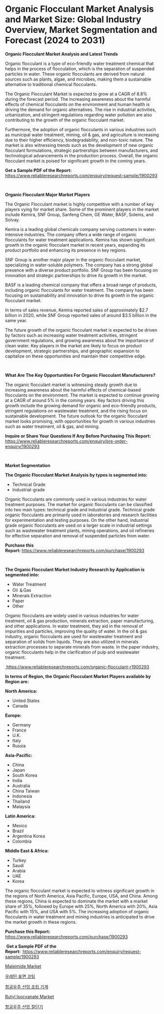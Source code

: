 <p><h1>Organic Flocculant Market Analysis and Market Size: Global Industry Overview, Market Segmentation and Forecast (2024 to 2031)</h1></p><p><strong>Organic Flocculant Market Analysis and Latest Trends</strong></p>
<p><p>Organic flocculant is a type of eco-friendly water treatment chemical that helps in the process of flocculation, which is the separation of suspended particles in water. These organic flocculants are derived from natural sources such as plants, algae, and microbes, making them a sustainable alternative to traditional chemical flocculants.</p><p>The Organic Flocculant Market is expected to grow at a CAGR of 8.8% during the forecast period. The increasing awareness about the harmful effects of chemical flocculants on the environment and human health is driving the demand for organic alternatives. The rise in industrial activities, urbanization, and stringent regulations regarding water pollution are also contributing to the growth of the organic flocculant market.</p><p>Furthermore, the adoption of organic flocculants in various industries such as municipal water treatment, mining, oil & gas, and agriculture is increasing due to their higher efficiency, biodegradability, and non-toxic nature. The market is also witnessing trends such as the development of new organic flocculant formulations, strategic partnerships between manufacturers, and technological advancements in the production process. Overall, the organic flocculant market is poised for significant growth in the coming years.</p></p>
<p><strong>Get a Sample PDF of the Report:&nbsp;</strong> <a href="https://www.reliableresearchreports.com/enquiry/request-sample/1900293">https://www.reliableresearchreports.com/enquiry/request-sample/1900293</a></p>
<p>&nbsp;</p>
<p><strong>Organic Flocculant Major Market Players</strong></p>
<p><p>The Organic Flocculant market is highly competitive with a number of key players vying for market share. Some of the prominent players in the market include Kemira, SNF Group, Sanfeng Chem, GE Water, BASF, Solenis, and Solvay.</p><p>Kemira is a leading global chemicals company serving customers in water-intensive industries. The company offers a wide range of organic flocculants for water treatment applications. Kemira has shown significant growth in the organic flocculant market in recent years, expanding its product portfolio and enhancing its presence in key regions.</p><p>SNF Group is another major player in the organic flocculant market, specializing in water-soluble polymers. The company has a strong global presence with a diverse product portfolio. SNF Group has been focusing on innovation and strategic partnerships to drive its growth in the market.</p><p>BASF is a leading chemical company that offers a broad range of products, including organic flocculants for water treatment. The company has been focusing on sustainability and innovation to drive its growth in the organic flocculant market.</p><p>In terms of sales revenue, Kemira reported sales of approximately $2.7 billion in 2020, while SNF Group reported sales of around $3.5 billion in the same year.</p><p>The future growth of the organic flocculant market is expected to be driven by factors such as increasing water treatment activities, stringent government regulations, and growing awareness about the importance of clean water. Key players in the market are likely to focus on product development, strategic partnerships, and geographic expansion to capitalize on these opportunities and maintain their competitive edge.</p></p>
<p>&nbsp;</p>
<p><strong>What Are The Key Opportunities For Organic Flocculant Manufacturers?</strong></p>
<p><p>The organic flocculant market is witnessing steady growth due to increasing awareness about the harmful effects of chemical-based flocculants on the environment. The market is expected to continue growing at a CAGR of around 5% in the coming years. Key factors driving this growth include the growing demand for organic and eco-friendly products, stringent regulations on wastewater treatment, and the rising focus on sustainable development. The future outlook for the organic flocculant market looks promising, with opportunities for growth in various industries such as water treatment, oil & gas, and mining.</p></p>
<p><strong>Inquire or Share Your Questions If Any Before Purchasing This Report:</strong> <a href="https://www.reliableresearchreports.com/enquiry/pre-order-enquiry/1900293">https://www.reliableresearchreports.com/enquiry/pre-order-enquiry/1900293</a></p>
<p>&nbsp;</p>
<p><strong>Market Segmentation</strong></p>
<p><strong>The Organic Flocculant Market Analysis by types is segmented into:</strong></p>
<p><ul><li>Technical Grade</li><li>Industrial-grade</li></ul></p>
<p><p>Organic flocculants are commonly used in various industries for water treatment purposes. The market for organic flocculants can be classified into two main types: technical grade and industrial grade. Technical grade organic flocculants are primarily used in laboratories and research facilities for experimentation and testing purposes. On the other hand, industrial grade organic flocculants are used on a larger scale in industrial settings such as wastewater treatment plants, mining operations, and oil refineries for effective separation and removal of suspended particles from water.</p></p>
<p><strong>Purchase this Report:&nbsp;</strong><a href="https://www.reliableresearchreports.com/purchase/1900293">https://www.reliableresearchreports.com/purchase/1900293</a></p>
<p>&nbsp;</p>
<p><strong>The Organic Flocculant Market Industry Research by Application is segmented into:</strong></p>
<p><ul><li>Water Treatment</li><li>Oil ＆Gas</li><li>Minerals Extraction</li><li>Paper</li><li>Other</li></ul></p>
<p><p>Organic flocculants are widely used in various industries for water treatment, oil & gas production, minerals extraction, paper manufacturing, and other applications. In water treatment, they aid in the removal of impurities and particles, improving the quality of water. In the oil & gas industry, organic flocculants are used for wastewater treatment and separation of solids from liquids. They are also utilized in minerals extraction processes to separate minerals from waste. In the paper industry, organic flocculants help in the clarification of pulp and wastewater treatment.</p></p>
<p><a href="https://www.reliableresearchreports.com/organic-flocculant-r1900293">&nbsp;https://www.reliableresearchreports.com/organic-flocculant-r1900293</a></p>
<p><strong>In terms of Region, the Organic Flocculant Market Players available by Region are:</strong></p>
<p>
    <p> <strong> North America: </strong>
        <ul>
            <li>United States</li>
            <li>Canada</li>
        </ul>
        </p> 
    <p> <strong> Europe: </strong>
        <ul>
            <li>Germany</li>
            <li>France</li>
            <li>U.K.</li>
            <li>Italy</li>
            <li>Russia</li>
        </ul>
        </p> 
    <p> <strong> Asia-Pacific: </strong>
        <ul>
            <li>China</li>
            <li>Japan</li>
            <li>South Korea</li>
            <li>India</li>
            <li>Australia</li>
            <li>China Taiwan</li>
            <li>Indonesia</li>
            <li>Thailand</li>
            <li>Malaysia</li>
        </ul>
        </p> 
    <p> <strong> Latin America: </strong>
        <ul>
            <li>Mexico</li>
            <li>Brazil</li>
            <li>Argentina Korea</li>
            <li>Colombia</li>
        </ul>
        </p> 
    <p> <strong> Middle East & Africa: </strong>
        <ul>
            <li>Turkey</li>
            <li>Saudi</li>
            <li>Arabia</li>
            <li>UAE</li>
            <li>Korea</li>
        </ul>
    </p>
    </p>
<p><p>The organic flocculant market is expected to witness significant growth in the regions of North America, Asia Pacific, Europe, USA, and China. Among these regions, China is expected to dominate the market with a market share of 35%, followed by Europe with 25%, North America with 20%, Asia Pacific with 15%, and USA with 5%. The increasing adoption of organic flocculants in water treatment and mining industries is anticipated to drive the market growth in these regions.</p></p>
<p><strong>Purchase this Report: </strong><a href="https://www.reliableresearchreports.com/purchase/1900293">https://www.reliableresearchreports.com/purchase/1900293</a></p>
<p>&nbsp;<strong>Get a Sample PDF of the Report:&nbsp;&nbsp;</strong><a href="https://www.reliableresearchreports.com/enquiry/request-sample/1900293">https://www.reliableresearchreports.com/enquiry/request-sample/1900293</a></p>
<p><strong></strong></p>
<p><p><a href="https://github.com/dmmanir420/Market-Research-Report-List-1/blob/main/maleimide-market.md">Maleimide Market</a></p><p><a href="https://github.com/CarmellaLang1/Market-Research-Report-List-1/blob/main/4295954140777.md">우레탄 표면 코팅</a></p><p><a href="https://medium.com/@cheddar67856/%EA%B8%80%EB%A1%9C%EB%B2%8C-%ED%95%AD%EA%B3%B5-%EC%9A%B0%EC%A3%BC-%EC%82%B0%EC%97%85-%EC%A1%B0%EB%A6%BD-%EB%A8%B8%EC%8B%A0-%EC%8B%9C%EC%9E%A5-%EB%B2%94%EC%9C%84%EC%99%80-2024%EB%85%84%EB%B6%80%ED%84%B0-2031%EB%85%84%EA%B9%8C%EC%A7%80-%EC%98%88%EC%B8%A1%EB%90%9C-%EB%B9%A0%EB%A5%B4%EA%B2%8C-%EC%84%B1%EC%9E%A5%ED%95%98%EB%8A%94-cagr%EC%97%90-%EB%8C%80%ED%95%9C-%EA%B9%8A%EC%9D%80-%EB%B6%84%EC%84%9D-91b4b96a7683">항공우주 산업 조립 기계</a></p><p><a href="https://github.com/pennyaldbrittonh658/Market-Research-Report-List-1/blob/main/butyl-isocyanate-market.md">Butyl Isocyanate Market</a></p><p><a href="https://medium.com/@cheddar67856/%ED%95%AD%EA%B3%B5%EC%9A%B0%EC%A3%BC-%EC%82%B0%EC%97%85-%EC%A0%88%EB%8B%A8%EA%B8%B0-%EC%8B%9C%EC%9E%A5-%EA%B7%9C%EB%AA%A8-%EB%B0%8F-%EC%A0%90%EC%9C%A0%EC%9C%A8-%EB%B6%84%EC%84%9D-%EC%84%B1%EC%9E%A5-%EC%B6%94%EC%9D%B4-%EB%B0%8F-%EC%98%88%EC%B8%A1-2024-2031-4c2bf5e2da53">항공우주 산업 절단기</a></p></p>